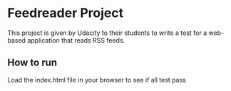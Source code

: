 # Feedreader Project 
This project is given by Udacity to their students to write a test for a web-based application that reads RSS feeds. 
## How to run 
 Load the index.html file in your browser to see if all test pass
